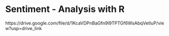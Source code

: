 # Sentiment - Analysis with R


<link> https://drive.google.com/file/d/1KcaVDPnBaGfn9l9TPTGf6WsAbqVetluP/view?usp=drive_link </link>
